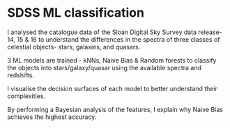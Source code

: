 # SDSS ML classification

I analysed the catalogue data of the Sloan Digital Sky Survey data release-14, 15 & 16 to understand the differences in the spectra of three classes of celestial objects- stars, galaxies, and quasars.

3 ML models are trained - kNNs, Naive Bias & Random forests to classify the objects into stars/galaxy/quasar using the available spectra and redshifts.

I visualise the decision surfaces of each model to better understand their complexities.

By performing a Bayesian analysis of the features, I explain why Naive Bias achieves the highest accuracy. 
